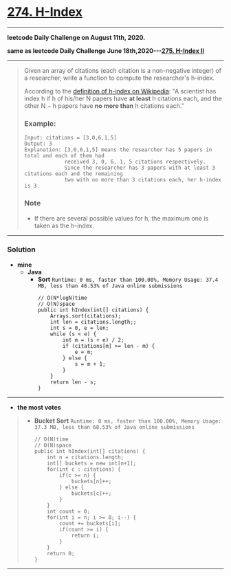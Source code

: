 # [274. H-Index](https://leetcode.com/problems/h-index/)

---

**leetcode Daily Challenge on August 11th, 2020.**

**same as leetcode Daily Challenge June 18th,2020---[275. H-Index II](https://github.com/103style/LeetCode/blob/master/Binary%20Search/275.%20H-Index%20II.md)**

---

> Given an array of citations (each citation is a non-negative integer) of a researcher, write a function to compute the researcher's h-index.
>
> According to the [definition of h-index on Wikipedia](https://en.wikipedia.org/wiki/H-index): "A scientist has index h if h of his/her N papers have **at least** h citations each, and the other N − h papers have **no more than** h citations each."
>
> ### Example:
> ```
> Input: citations = [3,0,6,1,5]
> Output: 3
> Explanation: [3,0,6,1,5] means the researcher has 5 papers in total and each of them had
>              received 3, 0, 6, 1, 5 citations respectively.
>              Since the researcher has 3 papers with at least 3 citations each and the remaining
>              two with no more than 3 citations each, her h-index is 3.
> ```
>
> ### Note
> * If there are several possible values for h, the maximum one is taken as the h-index.

---

### Solution
* **mine**
  * **Java**
    * **Sort** `Runtime: 0 ms, faster than 100.00%, Memory Usage: 37.4 MB, less than 46.53% of Java online submissions`
      ```
      // O(N*logN)time
      // O(N)space
      public int hIndex(int[] citations) {
          Arrays.sort(citations);
          int len = citations.length;;
          int s = 0, e = len;
          while (s < e) {
              int m = (s + e) / 2;
              if (citations[m] >= len - m) {
                  e = m;
              } else {
                  s = m + 1;
              }
          }
          return len - s;
      }
      ```


---

* **the most votes**
>  * **Bucket Sort** `Runtime: 0 ms, faster than 100.00%, Memory Usage: 37.3 MB, less than 68.53% of Java online submissions`
>    ```
>    // O(N)time
>    // O(N)space
>    public int hIndex(int[] citations) {
>        int n = citations.length;
>        int[] buckets = new int[n+1];
>        for(int c : citations) {
>            if(c >= n) {
>                buckets[n]++;
>            } else {
>                buckets[c]++;
>            }
>        }
>        int count = 0;
>        for(int i = n; i >= 0; i--) {
>            count += buckets[i];
>            if(count >= i) {
>                return i;
>            }
>        }
>        return 0;
>    }
>    ```


----
